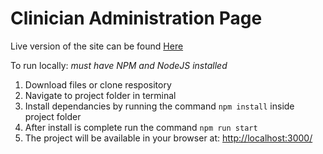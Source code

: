 # Clinician Administration Page

Live version of the site can be found [Here](https://elated-banach-ae7d8a.netlify.app/)

To run locally: _must have NPM and NodeJS installed_

1. Download files or clone respository
2. Navigate to project folder in terminal
3. Install dependancies by running the command `npm install` inside project folder
4. After install is complete run the command `npm run start`
5. The project will be available in your browser at: [http://localhost:3000/](http://localhost:3000/)
